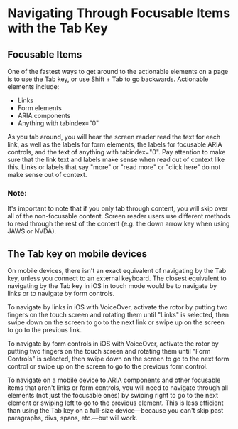 # Navigating Through Focusable Items with the Tab Key

## Focusable Items

One of the fastest ways to get around to the actionable elements on a page is to use the Tab key, or use Shift + Tab to go backwards. Actionable elements include:

- Links
- Form elements
- ARIA components
- Anything with tabindex="0"

As you tab around, you will hear the screen reader read the text for each link, as well as the labels for form elements, the labels for focusable ARIA controls, and the text of anything with tabindex="0". Pay attention to make sure that the link text and labels make sense when read out of context like this. Links or labels that say "more" or "read more" or "click here" do not make sense out of context.

### Note:

It's important to note that if you only tab through content, you will skip over all of the non-focusable content. Screen reader users use different methods to read through the rest of the content (e.g. the down arrow key when using JAWS or NVDA).

## The Tab key on mobile devices

On mobile devices, there isn't an exact equivalent of navigating by the Tab key, unless you connect to an external keyboard. The closest equivalent to navigating by the Tab key in iOS in touch mode would be to navigate by links or to navigate by form controls.

To navigate by links in iOS with VoiceOver, activate the rotor by putting two fingers on the touch screen and rotating them until "Links" is selected, then swipe down on the screen to go to the next link or swipe up on the screen to go to the previous link.

To navigate by form controls in iOS with VoiceOver, activate the rotor by putting two fingers on the touch screen and rotating them until "Form Controls" is selected, then swipe down on the screen to go to the next form control or swipe up on the screen to go to the previous form control.

To navigate on a mobile device to ARIA components and other focusable items that aren't links or form controls, you will need to navigate through all elements (not just the focusable ones) by swiping right to go to the next element or swiping left to go to the previous element. This is less efficient than using the Tab key on a full-size device—because you can't skip past paragraphs, divs, spans, etc.—but will work.
